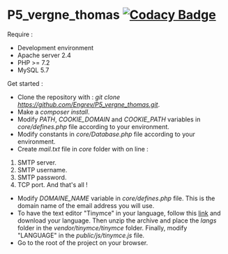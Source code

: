 # P5_vergne_thomas [![Codacy Badge](https://app.codacy.com/project/badge/Grade/71a9b4201ed14d6097ae606f2e40ed29)](https://www.codacy.com/manual/Engrev/P5_vergne_thomas?utm_source=github.com&amp;utm_medium=referral&amp;utm_content=Engrev/P5_vergne_thomas&amp;utm_campaign=Badge_Grade)

Require :
* Development environment
* Apache server 2.4
* PHP >= 7.2
* MySQL 5.7

Get started :
* Clone the repository with : _git clone https://github.com/Engrev/P5_vergne_thomas.git_.
* Make a _composer install_.
* Modify _PATH_, _COOKIE_DOMAIN_ and _COOKIE_PATH_ variables in _core/defines.php_ file according to your environment.
* Modify constants in _core/Database.php_ file according to your environment.
* Create _mail.txt_ file in _core_ folder with on line :
1. SMTP server.
2. SMTP username.
3. SMTP password.
4. TCP port. And that's all !
* Modify _DOMAINE_NAME_ variable in _core/defines.php_ file. This is the domain name of the email address you will use.
* To have the text editor "Tinymce" in your language, follow this [link](https://www.tiny.cloud/get-tiny/language-packages/) and download your language.
  Then unzip the archive and place the _langs_ folder in the _vendor/tinymce/tinymce_ folder.
  Finally, modify "LANGUAGE" in the _public/js/tinymce.js_ file.
* Go to the root of the project on your browser.